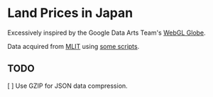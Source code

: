 # Land Prices in Japan

Excessively inspired by the Google Data Arts Team's [WebGL Globe](http://www.chromeexperiments.com/globe).

Data acquired from [MLIT](http://www.land.mlit.go.jp/webland/) using [some scripts](https://github.com/shuhei/webland-scraper).

## TODO

[ ] Use GZIP for JSON data compression.
